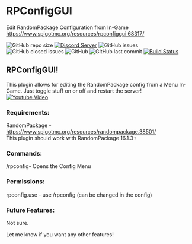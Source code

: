 # RPConfigGUI
Edit RandomPackage Configuration from In-Game<br>
https://www.spigotmc.org/resources/rpconfiggui.68317/

![GitHub repo size](https://img.shields.io/github/repo-size/Puyodead1/RPConfigGUI.svg?style=plastic)
[![Discord Server](https://discordapp.com/api/guilds/589200717277954093/embed.png)](https://discord.gg/tMzrSxQ)
![GitHub issues](https://img.shields.io/github/issues/Puyodead1/RPConfigGUI.svg?style=plastic)
![GitHub closed issues](https://img.shields.io/github/issues-closed-raw/Puyodead1/RPConfigGUI.svg?style=plastic)
![GitHub](https://img.shields.io/github/license/Puyodead1/RPConfigGUI.svg?style=plastic)
![GitHub last commit](https://img.shields.io/github/last-commit/Puyodead1/RPConfigGUI.svg?style=plastic)
[![Build Status](http://185.230.160.95:8080/buildStatus/icon?job=RPConfigGUI)](http://185.230.160.95:8080/job/RPConfigGUI/)

## RPConfigGUI!<br>
This plugin allows for editing the RandomPackage config from a Menu In-Game. Just toggle stuff on or off and restart the server!<br>
[![Youtube Video](http://img.youtube.com/vi/6saDM0UxBZ0/0.jpg)](http://www.youtube.com/watch?v=6saDM0UxBZ0)


### Requirements:<br>
RandomPackage - https://www.spigotmc.org/resources/randompackage.38501/<br>
This plugin should work with RandomPackage 16.1.3+<br>

### Commands:<br>
/rpconfig- Opens the Config Menu

### Permissions:<br>
rpconfig.use - use /rpconfig (can be changed in the config)

### Future Features:<br>
Not sure.

Let me know if you want any other features!
